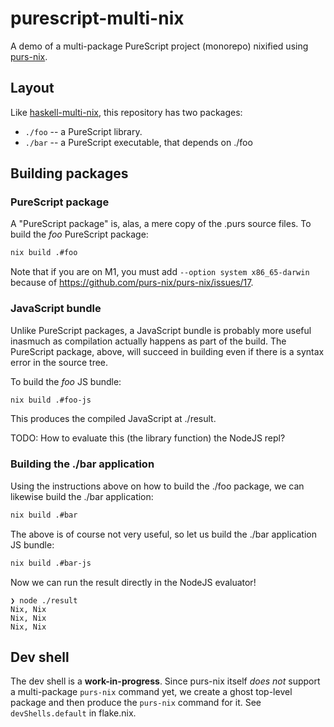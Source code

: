 # purescript-multi-nix

A demo of a multi-package PureScript project (monorepo) nixified using [purs-nix](https://github.com/purs-nix/purs-nix).

## Layout

Like [haskell-multi-nix](https://github.com/srid/haskell-multi-nix), this repository has two packages:

- `./foo` -- a PureScript library.
- `./bar` -- a PureScript executable, that depends on ./foo

## Building packages

### PureScript package 

A "PureScript package" is, alas, a mere copy of the .purs source files. To build the *foo* PureScript package:

``` sh
nix build .#foo
```

Note that if you are on M1, you must add `--option system x86_65-darwin` because of https://github.com/purs-nix/purs-nix/issues/17.

### JavaScript bundle

Unlike PureScript packages, a JavaScript bundle is probably more useful inasmuch as compilation actually happens as part of the build. The PureScript package, above, will succeed in building even if there is a syntax error in the source tree.

To build the *foo* JS bundle:

``` sh
nix build .#foo-js
```

This produces the compiled JavaScript at ./result.

TODO: How to evaluate this (the library function) the NodeJS repl?

### Building the ./bar application

Using the instructions above on how to build the ./foo package, we can likewise build the ./bar application:

``` sh
nix build .#bar
```

The above is of course not very useful, so let us build the ./bar application JS bundle:

``` sh
nix build .#bar-js
```

Now we can run the result directly in the NodeJS evaluator!

``` sh-session
❯ node ./result
Nix, Nix
Nix, Nix
Nix, Nix
```


## Dev shell

The dev shell is a **work-in-progress**. Since purs-nix itself *does not* support a multi-package `purs-nix` command yet, we create a ghost top-level package and then produce the `purs-nix` command for it. See `devShells.default` in flake.nix.

